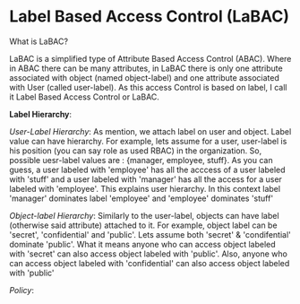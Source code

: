 Label Based Access Control (LaBAC)
=====

What is LaBAC?

LaBAC is a simplified type of Attribute Based Access Control (ABAC). Where in ABAC there can be many attributes, in LaBAC there is only one attribute associated with object (named object-label) and one attribute associated with User (called user-label). As this access Control is based on label, I call it Label Based Access Control or LaBAC.

**Label Hierarchy**:

*User-Label Hierarchy*: As mention, we attach label on user and object. Label value can have hierarchy. For example, lets assume for a user, user-label is his position (you can say role as used RBAC) in the organization. So, possible uesr-label values are : {manager, employee, stuff}. As you can guess, a user labeled with 'employee' has all the acccess of a user labeled with 'stuff' and a user labeled with 'manager' has all the access for a user labeled with 'employee'. This explains user hierarchy. In this context label 'manager' dominates label 'employee' and 'employee' dominates 'stuff'

*Object-label Hierarchy*: Similarly to the user-label, objects can have label (otherwise said attribute) attached to it. For example, object label can be 'secret', 'confidential' and 'public'. Lets assume both 'secret' & 'condifential' dominate 'public'. What it means anyone who can access object labeled with 'secret' can also access object labeled with 'public'. Also, anyone who can access object labeled with 'confidential' can also access object labeled with 'public'

*Policy*: 

